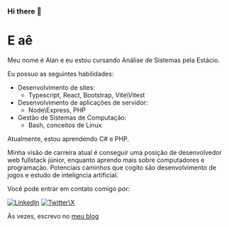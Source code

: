 ### Hi there 👋

<!--
**oPatrickVico/oPatrickVico** is a ✨ _special_ ✨ repository because its `README.md` (this file) appears on your GitHub profile.

Here are some ideas to get you started:

- 🔭 I’m currently working on ...
- 🌱 I’m currently learning ...
- 👯 I’m looking to collaborate on ...
- 🤔 I’m looking for help with ...
- 💬 Ask me about ...
- 📫 How to reach me: ...
- 😄 Pronouns: ...
- ⚡ Fun fact: ...
-->

# E aê

Meu nome é Alan e eu estou cursando Análise de Sistemas pela Estácio.

Eu possuo as seguintes habilidades:

- Desenvolvimento de sites:
  - Typescript, React, Bootstrap, Vite\Vitest
- Desenvolvimento de aplicações de servidor:
  - Node\Express, PHP
- Gestão de Sistemas de Computação:
  - Bash, conceitos de Linux

Atualmente, estou aprendendo C# e PHP.

Minha visão de carreira atual é conseguir uma posição de desenvolvedor web fullstack júnior, enquanto aprendo mais sobre computadores e programação. Potenciais caminhos que cogito são desenvolvimento de jogos e estudo de inteligncia artificial.

Você pode entrar em contato comigo por:

 [![LinkedIn](https://img.shields.io/badge/LinkedIn-000?style=for-the-badge&logo=linkedin&logoColor=0E76A8)](https://www.linkedin.com/in/alan-patrick-294180116/) 
  [![Twitter\X](https://img.shields.io/badge/Twitter-000?style=for-the-badge&logo=twitter)](https://twitter.com/oPatrickVico) 

Às vezes, escrevo no [meu blog](https://dev.to/oPatrickVico)
